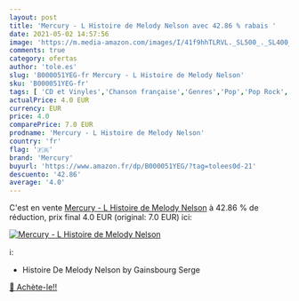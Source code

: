 ```yaml
---
layout: post
title: 'Mercury - L Histoire de Melody Nelson avec 42.86 % rabais '
date: 2021-05-02 14:57:56
image: 'https://m.media-amazon.com/images/I/41f9hhTLRVL._SL500_._SL400_.jpg'
comments: true
category: ofertas
author: 'tole.es'
slug: 'B000051YEG-fr Mercury - L Histoire de Melody Nelson'
sku: 'B000051YEG-fr'
tags: [ 'CD et Vinyles','Chanson française','Genres','Pop','Pop Rock','Rock','mercury', ]
actualPrice: 4.0 EUR
currency: EUR
price: 4.0
comparePrice: 7.0 EUR
prodname: 'Mercury - L Histoire de Melody Nelson'
country: 'fr'
flag: '🇫🇷'
brand: 'Mercury'
buyurl: 'https://www.amazon.fr/dp/B000051YEG/?tag=tolees0d-21'
descuento: '42.86'
average: '4.0'
---
```


C'est en vente [Mercury - L Histoire de Melody Nelson](https://www.amazon.fr/dp/B000051YEG/?tag=tolees0d-21)  à  42.86 % de réduction, prix final  4.0 EUR (original: 7.0 EUR) ici:

[![Mercury - L Histoire de Melody Nelson](https://m.media-amazon.com/images/I/41f9hhTLRVL._SL500_._SL400_.jpg)](https://www.amazon.fr/dp/B000051YEG/?tag=tolees0d-21)

ℹ️:

- Histoire De Melody Nelson by Gainsbourg Serge

[🛒 Achète-le!!](https://www.amazon.fr/dp/B000051YEG/?tag=tolees0d-21)
